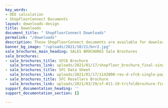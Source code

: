 ```yaml
---
key_words:
- OEE calculation
- ShopFloorConnect Documents
layout: downloads-design
title: Downloads
document_title: " ShopFloorConnect Downloads"
permalink: "/downloads"
description: These ShopFloorConnect documents are available for download.
banner_bg_image: "/uploads/2021/10/21/bnr2.jpg"
sale_brochures_main_heading: SALES BROCHURES Sale Brochures
sale_brochures:
- sale_brochures_title: SFC6 Brochure
  sale_brochures_link: uploads/2021/01/17/shopfloor_brochure_final-singlepage.pdf
- sale_brochures_title: SFC Data Sheet
  sale_brochures_link: uploads/2021/01/17/1142000-rev-d-sfc6-single-page-data-sheet.pdf
- sale_brochures_title: SFC Resellers Brochure
  sale_brochures_link: uploads/2021/03/29/sf-011-19-trifoldbrochure-final-7-5-x-5-5-singlepage.pdf
support_documentation_heading: ''
support_documentation_section: []

---
```

